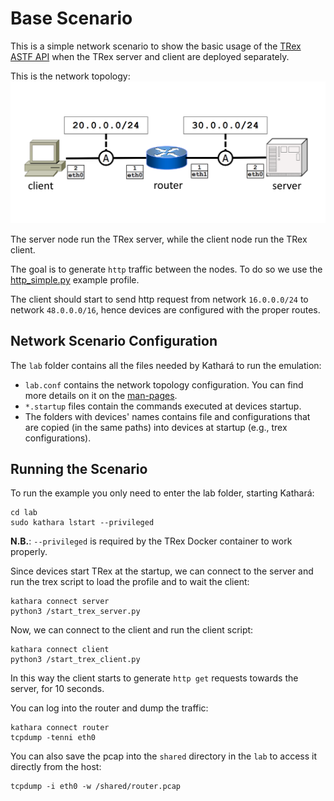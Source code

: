 # Base Scenario
This is a simple network scenario to show the basic usage of the [TRex ASTF API](https://trex-tgn.cisco.com/trex/doc/cp_astf_docs/api/index.html) 
when the TRex server and client are deployed separately. 

This is the network topology:
![topology.png](topology.png)

The server node run the TRex server, while the client node run the TRex client. 

The goal is to generate `http` traffic between the nodes. 
To do so we use the [http_simple.py](https://github.com/cisco-system-traffic-generator/trex-core/blob/master/scripts/astf/http_simple.py) example profile.

The client should start to send http request from network `16.0.0.0/24` to network `48.0.0.0/16`, hence devices are 
configured with the proper routes. 

## Network Scenario Configuration
The `lab` folder contains all the files needed by Kathará to run the emulation:
- `lab.conf` contains the network topology configuration. You can find more details on it on the [man-pages](https://www.kathara.org/man-pages/kathara-lab.conf.5.html).
- `*.startup` files contain the commands executed at devices startup.
- The folders with devices' names contains file and configurations that are copied (in the same paths) into devices at startup (e.g., trex configurations). 

## Running the Scenario
To run the example you only need to enter the lab folder, starting Kathará: 
```shell
cd lab
sudo kathara lstart --privileged 
```
**N.B.**: `--privileged` is required by the TRex Docker container to work properly.  

Since devices start TRex at the startup, we can connect to the server and run the trex script to load the profile and 
to wait the client:
```shell
kathara connect server
python3 /start_trex_server.py
```

Now, we can connect to the client and run the client script:
```shell
kathara connect client
python3 /start_trex_client.py
```

In this way the client starts to generate `http get` requests towards the server, for 10 seconds. 

You can log into the router and dump the traffic:
```shell
kathara connect router
tcpdump -tenni eth0 
```

You can also save the pcap into the `shared` directory in the `lab` to access it directly from the host: 
```shell
tcpdump -i eth0 -w /shared/router.pcap 
```